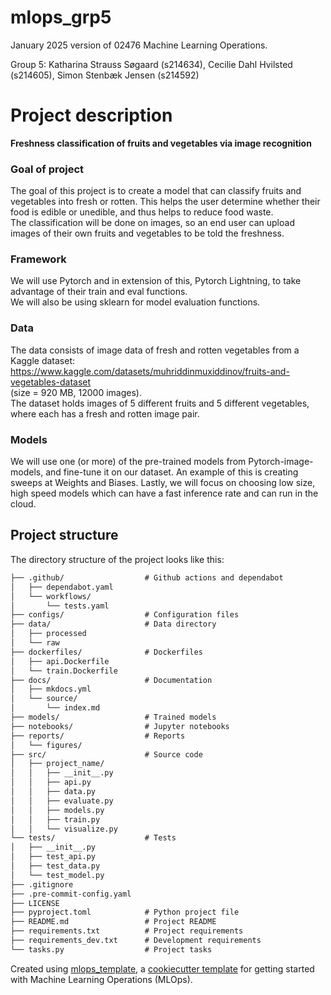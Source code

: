 # mlops_grp5

January 2025 version of 02476 Machine Learning Operations.

Group 5:
Katharina Strauss Søgaard (s214634), 
Cecilie Dahl Hvilsted (s214605),
Simon Stenbæk Jensen (s214592)

# Project description
**Freshness classification of fruits and vegetables via image recognition**

### Goal of project

The goal of this project is to create a model that can classify fruits and vegetables into fresh or rotten. This helps the user determine whether their food is edible or unedible, and thus helps to reduce food waste. <br>
The classification will be done on images, so an end user can upload images of their own fruits and vegetables to be told the freshness.

### Framework

We will use Pytorch and in extension of this, Pytorch Lightning, to take advantage of their train and eval functions. <br>
We will also be using sklearn for model evaluation functions.

### Data

The data consists of image data of fresh and rotten vegetables from a Kaggle dataset:
https://www.kaggle.com/datasets/muhriddinmuxiddinov/fruits-and-vegetables-dataset <br>
(size = 920 MB, 12000 images). <br>
The dataset holds images of 5 different fruits and 5 different vegetables, where each has a fresh and rotten image pair.

### Models

We will use one (or more) of the pre-trained models from Pytorch-image-models, and fine-tune it on our dataset. An example of this is creating sweeps at Weights and Biases. Lastly, we will focus on choosing low size, high speed models which can have a fast inference rate and can run in the cloud.


## Project structure

The directory structure of the project looks like this:
```txt
├── .github/                  # Github actions and dependabot
│   ├── dependabot.yaml
│   └── workflows/
│       └── tests.yaml
├── configs/                  # Configuration files
├── data/                     # Data directory
│   ├── processed
│   └── raw
├── dockerfiles/              # Dockerfiles
│   ├── api.Dockerfile
│   └── train.Dockerfile
├── docs/                     # Documentation
│   ├── mkdocs.yml
│   └── source/
│       └── index.md
├── models/                   # Trained models
├── notebooks/                # Jupyter notebooks
├── reports/                  # Reports
│   └── figures/
├── src/                      # Source code
│   ├── project_name/
│   │   ├── __init__.py
│   │   ├── api.py
│   │   ├── data.py
│   │   ├── evaluate.py
│   │   ├── models.py
│   │   ├── train.py
│   │   └── visualize.py
└── tests/                    # Tests
│   ├── __init__.py
│   ├── test_api.py
│   ├── test_data.py
│   └── test_model.py
├── .gitignore
├── .pre-commit-config.yaml
├── LICENSE
├── pyproject.toml            # Python project file
├── README.md                 # Project README
├── requirements.txt          # Project requirements
├── requirements_dev.txt      # Development requirements
└── tasks.py                  # Project tasks
```


Created using [mlops_template](https://github.com/SkafteNicki/mlops_template),
a [cookiecutter template](https://github.com/cookiecutter/cookiecutter) for getting
started with Machine Learning Operations (MLOps).